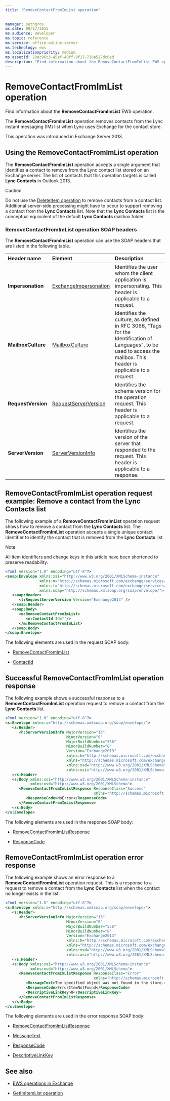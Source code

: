 ```yaml
---
title: "RemoveContactFromImList operation"
 
 
manager: sethgros
ms.date: 09/17/2015
ms.audience: Developer
ms.topic: reference
ms.service: office-online-server
ms.technology: ews
ms.localizationpriority: medium
ms.assetid: 28ec96c3-45af-48ff-9f17-718a527dc0ad
description: "Find information about the RemoveContactFromImList EWS operation."
---
```


# RemoveContactFromImList operation

Find information about the **RemoveContactFromImList** EWS operation. 
  
The **RemoveContactFromImList** operation removes contacts from the Lync instant messaging (IM) list when Lync uses Exchange for the contact store. 
  
This operation was introduced in Exchange Server 2013.
  
## Using the RemoveContactFromImList operation

The **RemoveContactFromImList** operation accepts a single argument that identifies a contact to remove from the Lync contact list stored on an Exchange server. The list of contacts that this operation targets is called **Lync Contacts** in Outlook 2013. 
  
> [!CAUTION]
> Do not use the [DeleteItem operation](deleteitem-operation.md) to remove contacts from a contact list. Additional server-side processing might have to occur to support removing a contact from the **Lync Contacts** list. Note that the **Lync Contacts** list is the conceptual equivalent of the default **Lync Contacts** mailbox folder. 
  
### RemoveContactFromImList operation SOAP headers

The **RemoveContactFromImList** operation can use the SOAP headers that are listed in the following table. 
  
|**Header name**|**Element**|**Description**|
|:-----|:-----|:-----|
|**Impersonation** <br/> |[ExchangeImpersonation](exchangeimpersonation.md) <br/> |Identifies the user whom the client application is impersonating. This header is applicable to a request.  <br/> |
|**MailboxCulture** <br/> |[MailboxCulture](mailboxculture.md) <br/> |Identifies the culture, as defined in RFC 3066, "Tags for the Identification of Languages", to be used to access the mailbox. This header is applicable to a request.  <br/> |
|**RequestVersion** <br/> |[RequestServerVersion](requestserverversion.md) <br/> |Identifies the schema version for the operation request. This header is applicable to a request.  <br/> |
|**ServerVersion** <br/> |[ServerVersionInfo](serverversioninfo.md) <br/> |Identifies the version of the server that responded to the request. This header is applicable to a response.  <br/> |
   
## RemoveContactFromImList operation request example: Remove a contact from the Lync Contacts list

The following example of a **RemoveContactFromImList** operation request shows how to remove a contact from the **Lync Contacts** list. The **RemoveContactFromImList** operation accepts a single unique contact identifier to identify the contact that is removed from the **Lync Contacts** list. 
  
> [!NOTE]
> All item identifiers and change keys in this article have been shortened to preserve readability. 
  
```XML
<?xml version="1.0" encoding="utf-8"?>
<soap:Envelope xmlns:xsi="http://www.w3.org/2001/XMLSchema-instance"
               xmlns:m="http://schemas.microsoft.com/exchange/services/2006/messages"
               xmlns:t="http://schemas.microsoft.com/exchange/services/2006/types"
               xmlns:soap="http://schemas.xmlsoap.org/soap/envelope/">
   <soap:Header>
      <t:RequestServerVersion Version="Exchange2013" />
   </soap:Header>
   <soap:Body>
      <m:RemoveContactFromImList>
         <m:ContactId Id=""/>
      </m:RemoveContactFromImList>
   </soap:Body>
</soap:Envelope>

```

The following elements are used in the request SOAP body:
  
- [RemoveContactFromImList](removecontactfromimlist.md)
    
- [ContactId](contactid.md)
    
## Successful RemoveContactFromImList operation response

The following example shows a successful response to a **RemoveContactFromImList** operation request to remove a contact from the **Lync Contacts** list. 
  
```XML
<?xml version="1.0" encoding="utf-8"?>
<s:Envelope xmlns:s="http://schemas.xmlsoap.org/soap/envelope/">
   <s:Header>
      <h:ServerVersionInfo MajorVersion="15" 
                           MinorVersion="0" 
                           MajorBuildNumber="556" 
                           MinorBuildNumber="8" 
                           Version="Exchange2013" 
                           xmlns:h="http://schemas.microsoft.com/exchange/services/2006/types" 
                           xmlns="http://schemas.microsoft.com/exchange/services/2006/types" 
                           xmlns:xsd="http://www.w3.org/2001/XMLSchema" 
                           xmlns:xsi="http://www.w3.org/2001/XMLSchema-instance"/>
   </s:Header>
   <s:Body xmlns:xsi="http://www.w3.org/2001/XMLSchema-instance" 
           xmlns:xsd="http://www.w3.org/2001/XMLSchema">
      <RemoveContactFromImListResponse ResponseClass="Success" 
                                       xmlns="http://schemas.microsoft.com/exchange/services/2006/messages">
         <ResponseCode>NoError</ResponseCode>
      </RemoveContactFromImListResponse>
   </s:Body>
</s:Envelope>
```

The following elements are used in the response SOAP body:
  
- [RemoveContactFromImListResponse](removecontactfromimlistresponse.md)
    
- [ResponseCode](responsecode.md)
    
## RemoveContactFromImList operation error response

The following example shows an error response to a **RemoveContactFromImList** operation request. This is a response to a request to remove a contact from the **Lync Contacts** list when the contact no longer exists in the list. 
  
```XML
<?xml version="1.0" encoding="utf-8"?>
<s:Envelope xmlns:s="http://schemas.xmlsoap.org/soap/envelope/">
   <s:Header>
      <h:ServerVersionInfo MajorVersion="15" 
                           MinorVersion="0" 
                           MajorBuildNumber="556" 
                           MinorBuildNumber="8" 
                           Version="Exchange2013" 
                           xmlns:h="http://schemas.microsoft.com/exchange/services/2006/types" 
                           xmlns="http://schemas.microsoft.com/exchange/services/2006/types" 
                           xmlns:xsd="http://www.w3.org/2001/XMLSchema" 
                           xmlns:xsi="http://www.w3.org/2001/XMLSchema-instance"/>
   </s:Header>
   <s:Body xmlns:xsi="http://www.w3.org/2001/XMLSchema-instance" 
           xmlns:xsd="http://www.w3.org/2001/XMLSchema">
      <RemoveContactFromImListResponse ResponseClass="Error" 
                                       xmlns="http://schemas.microsoft.com/exchange/services/2006/messages">
         <MessageText>The specified object was not found in the store.</MessageText>
         <ResponseCode>ErrorItemNotFound</ResponseCode>
         <DescriptiveLinkKey>0</DescriptiveLinkKey>
      </RemoveContactFromImListResponse>
   </s:Body>
</s:Envelope>

```

The following elements are used in the error response SOAP body:
  
- [RemoveContactFromImListResponse](removecontactfromimlistresponse.md)
    
- [MessageText](messagetext.md)
    
- [ResponseCode](responsecode.md)
    
- [DescriptiveLinkKey](descriptivelinkkey.md)
    
## See also

- [EWS operations in Exchange](ews-operations-in-exchange.md)
    
- [GetImItemList operation](getimitemlist-operation.md)
    

